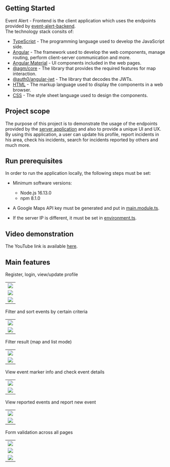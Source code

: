 ## Getting Started
Event Alert - Frontend is the client application which uses the endpoints provided by [event-alert-backend](https://github.com/adrianscarlatescu/event-alert-backend).<br/>
The technology stack consits of:
* [TypeScript](https://www.typescriptlang.org/) - The programming language used to develop the JavaScript side.
* [Angular](https://angular.io/docs) - The framework used to develop the web components, manage routing, perform client-server communication and more.
* [Angular Material](https://material.angular.io/) - UI components included in the web pages.
* [@agm/core](https://www.npmjs.com/package/@agm/core) - The library that provides the required features for map interaction.
* [@auth0/angular-jwt](https://www.npmjs.com/package/@auth0/angular-jwt) - The library that decodes the JWTs.
* [HTML](https://en.wikipedia.org/wiki/HTML) - The markup language used to display the components in a web browser.
* [CSS](https://en.wikipedia.org/wiki/CSS) - The style sheet language used to design the components.

## Project scope
The purpose of this project is to demonstrate the usage of the endpoints provided by the [server application](https://github.com/adrianscarlatescu/event-alert-backend) and also to provide a unique UI and UX.
By using this application, a user can update his profile, report incidents in his area, check his incidents, search for incidents reported by others and much more.

## Run prerequisites
In order to run the application locally, the following steps must be set:
* Minimum software versions:
  * Node.js 16.13.0
  * npm 8.1.0

* A Google Maps API key must be generated and put in [main.module.ts](https://github.com/adrianscarlatescu/event-alert-frontend/blob/master/src/app/main/main.module.ts#L48).
* If the server IP is different, it must be set in [environment.ts](https://github.com/adrianscarlatescu/event-alert-frontend/blob/master/src/environments/environment.ts#L9).

## Video demonstration
The YouTube link is available [here](https://youtu.be/AutvBfRmnWM).

## Main features
Register, login, view/update profile
<table>
 <tr>
  <td><img src="src/assets/readme/capture_auth_register.png" width="auto"></td>
 </tr>
 <tr>
  <td><img src="src/assets/readme/capture_auth_login.png" width="auto"></td>
 </tr>
 <tr>
  <td><img src="src/assets/readme/capture_profile.png" width="auto"></td>
 </tr>
</table>

Filter and sort events by certain criteria
<table>
 <tr>
  <td><img src="src/assets/readme/capture_filter.png" width="auto"></td>
 </tr>
 <tr>
  <td><img src="src/assets/readme/capture_order.png" width="auto"></td>
 </tr>
</table>

Filter result (map and list mode)
<table>
 <tr>
  <td><img src="src/assets/readme/capture_map.png" width="auto"></td>
 </tr>
 <tr>
  <td><img src="src/assets/readme/capture_list.png" width="auto"></td>
 </tr>
</table>

View event marker info and check event details
<table>
 <tr>
  <td><img src="src/assets/readme/capture_map_marker.png" width="auto"></td>
 </tr>
 <tr>
  <td><img src="src/assets/readme/capture_event_details.png" width="auto"></td>
 </tr>
</table>

View reported events and report new event
<table>
 <tr>
  <td><img src="src/assets/readme/capture_reporter.png" width="auto"></td>
 </tr>
 <tr>
  <td><img src="src/assets/readme/capture_report_new_event.png" width="auto"></td>
 </tr>
</table>

Form validation across all pages
<table>
 <tr>
  <td><img src="src/assets/readme/capture_validation_filter.png" width="auto"></td>
 </tr>
 <tr>
  <td><img src="src/assets/readme/capture_validation_report_new_event.png" width="auto"></td>
 </tr>
 <tr>
  <td><img src="src/assets/readme/capture_validation_profile.png" width="auto"></td>
 </tr>
</table>
